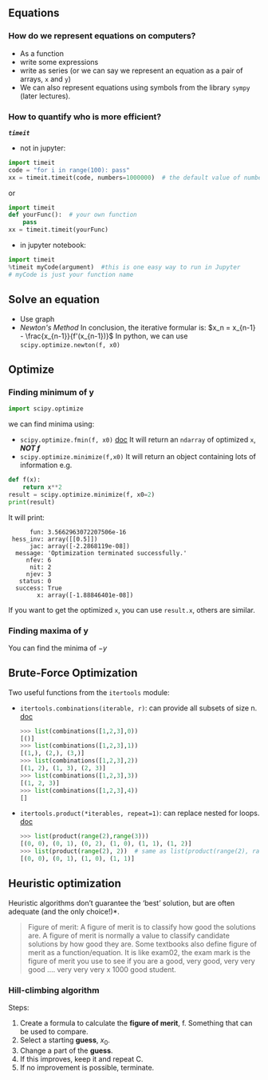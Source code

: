 ## Equations
### How do we represent equations on computers?
- As a function  
- write some expressions  
- write as series (or we can say we represent an equation as a pair of arrays, `x` and `y`)  
- We can also represent equations using symbols from the library `sympy` (later lectures).
### How to quantify who is more efficient?
***`timeit`***
- not in jupyter: 
```python
import timeit
code = "for i in range(100): pass"
xx = timeit.timeit(code, numbers=1000000)  # the default value of numbers is 1000000
```
   or
```python
import timeit
def yourFunc():  # your own function
    pass
xx = timeit.timeit(yourFunc)
```
- in jupyter notebook:
```python
import timeit
%timeit myCode(argument)  #this is one easy way to run in Jupyter
# myCode is just your function name
```

## Solve an equation
- Use graph  
- *Newton's Method*
    In conclusion, the iterative formular is: $x_n = x_{n-1} - \frac{x_{n-1}}{f'(x_{n-1})}$
    In python, we can use `scipy.optimize.newton(f, x0)`

## Optimize
### Finding minimum of y
```python
import scipy.optimize
```
we can find minima using:
- `scipy.optimize.fmin(f, x0)` [doc](https://docs.scipy.org/doc/scipy/reference/generated/scipy.optimize.fmin.html)
    It will return an `ndarray` of optimized `x`, ***NOT f***
- `scipy.optimize.minimize(f,x0)`
    It will return an object containing lots of information
    e.g.
```python
def f(x):
    return x**2
result = scipy.optimize.minimize(f, x0=2)
print(result)
```
It will print:
```
      fun: 3.5662963072207506e-16
 hess_inv: array([[0.5]])
      jac: array([-2.2868119e-08])
  message: 'Optimization terminated successfully.'
     nfev: 6
      nit: 2
     njev: 3
   status: 0
  success: True
        x: array([-1.88846401e-08])
```
If you want to get the optimized `x`, you can use `result.x`, others are similar.
### Finding maxima of y
You can find the minima of $-y$

## Brute-Force Optimization
Two useful functions from the `itertools` module:
- `itertools.combinations(iterable, r)`: can provide all subsets of size n.  
    [doc](https://docs.python.org/3/library/itertools.html#itertools.combinations)
    ```python
    >>> list(combinations([1,2,3],0))
    [()]
    >>> list(combinations([1,2,3],1))
    [(1,), (2,), (3,)]
    >>> list(combinations([1,2,3],2))
    [(1, 2), (1, 3), (2, 3)]
    >>> list(combinations([1,2,3],3))
    [(1, 2, 3)]
    >>> list(combinations([1,2,3],4))
    []
    ```
- `itertools.product(*iterables, repeat=1)`: can replace nested for loops.  
    [doc](https://docs.python.org/3/library/itertools.html#itertools.product)
    ```python
    >>> list(product(range(2),range(3)))
    [(0, 0), (0, 1), (0, 2), (1, 0), (1, 1), (1, 2)]
    >>> list(product(range(2), 2))  # same as list(product(range(2), range(2)))
    [(0, 0), (0, 1), (1, 0), (1, 1)]
    ```
## Heuristic optimization
Heuristic algorithms don’t guarantee the ‘best’ solution, but are often adequate (and the only choice!)\*.
> Figure of merit: A figure of merit is to classify how good the solutions are. A figure of merit is normally a value to classify candidate solutions by how good they are. Some textbooks also define figure of merit as a function/equation. It is like exam02, the exam mark is the figure of merit you use to see if you are a good, very good, very very good …. very very very x 1000 good student.  
### Hill-climbing algorithm
Steps:  
1. Create a formula to calculate the **figure of merit**, f. Something that can be used to compare.  
2. Select a starting **guess**, $x_0$.  
3. Change a part of the **guess**.  
4. If this improves, keep it and repeat C.  
5. If no improvement is possible, terminate.